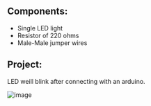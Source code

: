 ## Components: <br>
- Single LED light
- Resistor of 220 ohms
- Male-Male jumper wires

## Project: 
LED weill blink after connecting with an arduino.

![image](https://user-images.githubusercontent.com/86805669/196049538-273518af-25ed-4aef-9ce2-5a18d9fc5b25.png)
